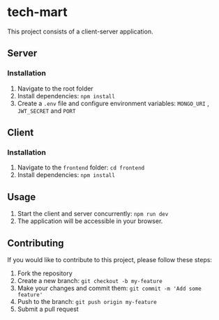 # tech-mart

This project consists of a client-server application.

## Server

### Installation

1. Navigate to the root folder
2. Install dependencies: `npm install`
3. Create a `.env` file and configure environment variables: `MONGO_URI` , `JWT_SECRET` and `PORT`

## Client

### Installation

1. Navigate to the `frontend` folder: `cd frontend`
2. Install dependencies: `npm install`

## Usage

1. Start the client and server concurrently: `npm run dev`
2. The application will be accessible in your browser.

## Contributing

If you would like to contribute to this project, please follow these steps:

1. Fork the repository
2. Create a new branch: `git checkout -b my-feature`
3. Make your changes and commit them: `git commit -m 'Add some feature'`
4. Push to the branch: `git push origin my-feature`
5. Submit a pull request
